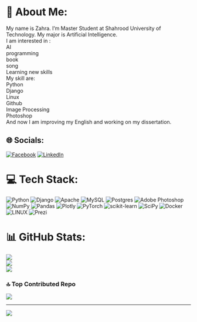 # 💫 About Me:
My name is Zahra. I’m Master Student at Shahrood University of Technology. My major is Artificial Intelligence.<br>I am interested in :<br>AI<br>programming<br>book<br>song<br>Learning new skills<br>My skill are:<br>Python<br>Django<br>Linux<br>Github<br>Image Processing<br>Photoshop<br>And now I am improving my English and working on my dissertation.


## 🌐 Socials:
[![Facebook](https://img.shields.io/badge/Facebook-%231877F2.svg?logo=Facebook&logoColor=white)](https://facebook.com/zahra.hmty.9) [![LinkedIn](https://img.shields.io/badge/LinkedIn-%230077B5.svg?logo=linkedin&logoColor=white)](https://linkedin.com/in/zahra-hemmati78) 

# 💻 Tech Stack:
![Python](https://img.shields.io/badge/python-3670A0?style=for-the-badge&logo=python&logoColor=ffdd54) ![Django](https://img.shields.io/badge/django-%23092E20.svg?style=for-the-badge&logo=django&logoColor=white) ![Apache](https://img.shields.io/badge/apache-%23D42029.svg?style=for-the-badge&logo=apache&logoColor=white) ![MySQL](https://img.shields.io/badge/mysql-%2300f.svg?style=for-the-badge&logo=mysql&logoColor=white) ![Postgres](https://img.shields.io/badge/postgres-%23316192.svg?style=for-the-badge&logo=postgresql&logoColor=white) ![Adobe Photoshop](https://img.shields.io/badge/adobephotoshop-%2331A8FF.svg?style=for-the-badge&logo=adobephotoshop&logoColor=white) ![NumPy](https://img.shields.io/badge/numpy-%23013243.svg?style=for-the-badge&logo=numpy&logoColor=white) ![Pandas](https://img.shields.io/badge/pandas-%23150458.svg?style=for-the-badge&logo=pandas&logoColor=white) ![Plotly](https://img.shields.io/badge/Plotly-%233F4F75.svg?style=for-the-badge&logo=plotly&logoColor=white) ![PyTorch](https://img.shields.io/badge/PyTorch-%23EE4C2C.svg?style=for-the-badge&logo=PyTorch&logoColor=white) ![scikit-learn](https://img.shields.io/badge/scikit--learn-%23F7931E.svg?style=for-the-badge&logo=scikit-learn&logoColor=white) ![SciPy](https://img.shields.io/badge/SciPy-%230C55A5.svg?style=for-the-badge&logo=scipy&logoColor=%white) ![Docker](https://img.shields.io/badge/docker-%230db7ed.svg?style=for-the-badge&logo=docker&logoColor=white) ![LINUX](https://img.shields.io/badge/Linux-FCC624?style=for-the-badge&logo=linux&logoColor=black) ![Prezi](https://img.shields.io/badge/Prezi-%23000000.svg?style=for-the-badge&logo=Prezi&logoColor=white)
# 📊 GitHub Stats:
![](https://github-readme-stats.vercel.app/api?username=zahra-hematy&theme=highcontrast&hide_border=false&include_all_commits=false&count_private=false)<br/>
![](https://github-readme-streak-stats.herokuapp.com/?user=zahra-hematy&theme=highcontrast&hide_border=false)<br/>
![](https://github-readme-stats.vercel.app/api/top-langs/?username=zahra-hematy&theme=highcontrast&hide_border=false&include_all_commits=false&count_private=false&layout=compact)

### 🔝 Top Contributed Repo
![](https://github-contributor-stats.vercel.app/api?username=zahra-hematy&limit=5&theme=dark&combine_all_yearly_contributions=true)

---
[![](https://visitcount.itsvg.in/api?id=zahra-hematy&icon=0&color=0)](https://visitcount.itsvg.in)

<!-- Proudly created with GPRM ( https://gprm.itsvg.in ) -->
